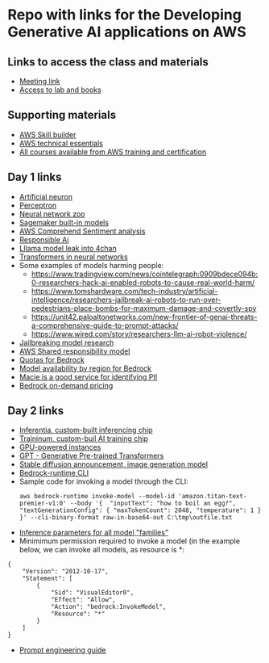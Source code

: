 # Repo with links for the Developing Generative AI applications on AWS
## Links to access the class and materials
- [Meeting link](https://awsvirtual.webex.com/awsvirtual/j.php?MTID=m2e71924ae32964ae1fc324f3dbaba1c0)
- [Access to lab and books](https://us-east-1.student.classrooms.aws.training/class/ilt%235frpxG76eKHKUyzVzH4UTs)

## Supporting materials
- [AWS Skill builder](https://skillbuilder.aws/)
- [AWS technical essentials](https://explore.skillbuilder.aws/learn/courses/1851/aws-technical-essentials)
- [All courses available from AWS training and certification](https://releases.awstc.com/)

## Day 1 links
- [Artificial neuron](https://en.wikipedia.org/wiki/Artificial_neuron)
- [Perceptron](https://en.wikipedia.org/wiki/Perceptron)
- [Neural network zoo](https://www.asimovinstitute.org/neural-network-zoo/)
- [Sagemaker built-in models](https://docs.aws.amazon.com/sagemaker/latest/dg/algos.html)
- [AWS Comprehend Sentiment analysis](https://docs.aws.amazon.com/comprehend/latest/dg/how-sentiment.html)
- [Responsible Ai](https://aws.amazon.com/ai/responsible-ai/policy/)
- [Lllama model leak into 4chan](https://www.theverge.com/2023/3/8/23629362/meta-ai-language-model-llama-leak-online-misuse)
- [Transformers in neural networks](https://aws.amazon.com/what-is/transformers-in-artificial-intelligence/)
- Some examples of models harming people:
  - https://www.tradingview.com/news/cointelegraph:0909bdece094b:0-researchers-hack-ai-enabled-robots-to-cause-real-world-harm/
  - https://www.tomshardware.com/tech-industry/artificial-intelligence/researchers-jailbreak-ai-robots-to-run-over-pedestrians-place-bombs-for-maximum-damage-and-covertly-spy
  - https://unit42.paloaltonetworks.com/new-frontier-of-genai-threats-a-comprehensive-guide-to-prompt-attacks/
  - https://www.wired.com/story/researchers-llm-ai-robot-violence/
- [Jailbreaking model research](https://unit42.paloaltonetworks.com/jailbreaking-generative-ai-web-products/)
- [AWS Shared responsibility model](https://aws.amazon.com/compliance/shared-responsibility-model/)
- [Quotas for Bedrock](https://docs.aws.amazon.com/general/latest/gr/bedrock.html#limits_bedrock)
- [Model availability by region for Bedrock](https://docs.aws.amazon.com/bedrock/latest/userguide/models-regions.html)
- [Macie is a good service for identifying PII](https://docs.aws.amazon.com/macie/latest/user/data-classification.html)
- [Bedrock on-demand pricing](https://aws.amazon.com/bedrock/pricing/)

## Day 2 links
- [Inferentia, custom-built inferencing chip](https://aws.amazon.com/ai/machine-learning/inferentia/)
- [Traininum, custom-buil AI training chip](https://aws.amazon.com/ai/machine-learning/trainium/)
- [GPU-powered instances](https://aws.amazon.com/ec2/instance-types/g5/)
- [GPT - Generative Pre-trained Transformers](https://aws.amazon.com/what-is/gpt/)
- [Stable diffusion announcement, image generation model](https://www.lmu.de/en/newsroom/news-overview/news/revolutionizing-image-generation-by-ai-turning-text-into-images.html)
- [Bedrock-runtime CLI](https://docs.aws.amazon.com/cli/latest/reference/bedrock-runtime/)
- Sample code for invoking a model through the CLI:
  ```
  aws bedrock-runtime invoke-model --model-id 'amazon.titan-text-premier-v1:0' --body '{  "inputText": "how to boil an egg?", "textGenerationConfig": { "maxTokenCount": 2048, "temperature": 1 } }' --cli-binary-format raw-in-base64-out C:\tmp\outfile.txt
  ```
- [Inference parameters for all model "families"](https://docs.aws.amazon.com/bedrock/latest/userguide/model-parameters.html)
- Minimimum permission required to invoke a model (in the example below, we can invoke all models, as resource is *:
```
{
    "Version": "2012-10-17",
    "Statement": [
        {
            "Sid": "VisualEditor0",
            "Effect": "Allow",
            "Action": "bedrock:InvokeModel",
            "Resource": "*"
        }
    ]
}
```
- [Prompt engineering guide](https://www.promptingguide.ai/)
